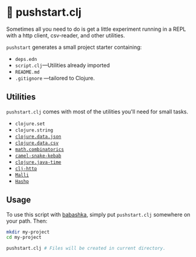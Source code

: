 # 👟 pushstart.clj

Sometimes all you need to do is get a little experiment running in a REPL with a http client, csv-reader, and other utilities.

`pushstart` generates a small project starter containing:

- `deps.edn`
- `script.clj`—Utilities already imported
- `README.md`
- `.gitignore` —tailored to Clojure.

## Utilities

`pushstart.clj` comes with most of the utilities you'll need for small tasks.

- `clojure.set`
- `clojure.string`
- [`clojure.data.json`](https://github.com/clojure/data.json)
- [`clojure.data.csv`](https://github.com/clojure/data.csv)
- [`math.combinatorics`](https://github.com/clojure/math.combinatorics)
- [`camel-snake-kebab`](https://github.com/clj-commons/camel-snake-kebab)
- [`clojure.java-time`](https://github.com/dm3/clojure.java-time)
- [`clj-http`](https://github.com/dakrone/clj-http)
- [`Malli`](https://github.com/metosin/malli)
- [`Hashp`](https://github.com/weavejester/hashp)

## Usage

To use this script with [babashka](https://github.com/babashka/babashka), simply put `pushstart.clj` somewhere on your path. Then:

```sh
mkdir my-project
cd my-project

pushstart.clj # Files will be created in current directory.
```
